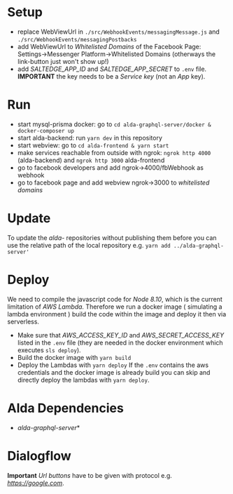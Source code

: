 # Setup
- replace WebViewUrl in `./src/WebhookEvents/messagingMessage.js` and `./src/WebhookEvents/messagingPostbacks`
- add WebViewUrl to *Whitelisted Domains* of the Facebook Page: Settings->Messenger Platform->Whitelisted Domains (otherways the link-button just won't show up!)
- add *SALTEDGE_APP_ID* and *SALTEDGE_APP_SECRET* to `.env` file. **IMPORTANT** the key needs to be a *Service key* (not an *App* key).

# Run
- start mysql-prisma docker: go to `cd alda-graphql-server/docker & docker-composer up`
- start alda-backend: run `yarn dev` in this repository
- start webview: go to `cd alda-frontend & yarn start`
- make services reachable from outside with ngrok: `ngrok http 4000` (alda-backend) and `ngrok http 3000` alda-frontend
- go to facebook developers and add ngrok->4000/fbWebhook as webhook
- go to facebook page and add webview ngrok->3000 to *whitelisted domains*

# Update
To update the *alda-* repositories without publishing them before you can use the relative path of the local repository e.g. `yarn add ../alda-graphql-server'`

# Deploy
We need to compile the javascript code for *Node 8.10*, which is the current limitation of *AWS Lambda.* Therefore we run a docker image ( simulating a lambda environment ) build the code within the image and deploy it then via serverless.
- Make sure that *AWS_ACCESS_KEY_ID* and *AWS_SECRET_ACCESS_KEY* listed in the `.env` file (they are needed in the docker environment which executes `sls deploy`).
- Build the docker image with `yarn build`
- Deploy the Lambdas with `yarn deploy`
If the `.env` contains the aws credentials and the docker image is already build you can skip and directly deploy the lambdas with `yarn deploy`.

# Alda Dependencies
- *alda-graphql-server**

# Dialogflow
**Important** *Url buttons* have to be given with protocol e.g. *https://google.com*.
